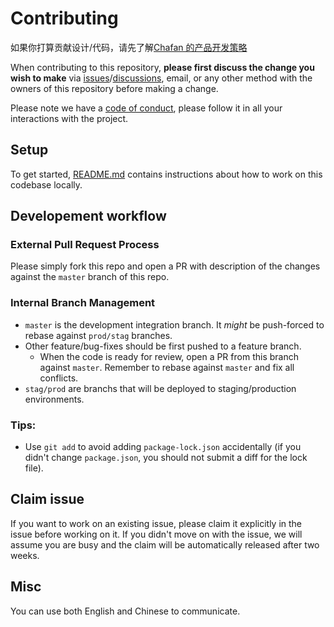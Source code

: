 # Contributing

如果你打算贡献设计/代码，请先了解[Chafan 的产品开发策略](https://github.com/chafan-dev/roadmap/blob/main/docs/development_strategy.md)

When contributing to this repository, **please first discuss the change you wish to make** via
[issues](https://github.com/chafan-dev/frontend/issues)/[discussions](https://github.com/chafan-dev/frontend/discussions),
email, or any other method with the owners of this repository before making a change.

Please note we have a [code of conduct](CODE_OF_CONDUCT.md), please follow it in all your interactions with the project.

## Setup

To get started, [README.md](README.md) contains instructions about how to work on this codebase locally.

## Developement workflow

### External Pull Request Process

Please simply fork this repo and open a PR with description of the changes against the `master` branch of this repo.

### Internal Branch Management

- `master` is the development integration branch. It *might* be push-forced to rebase against `prod/stag` branches.
- Other feature/bug-fixes should be first pushed to a feature branch.
  - When the code is ready for review, open a PR from this branch against `master`. Remember to rebase against `master` and fix all conflicts.
- `stag/prod` are branchs that will be deployed to staging/production environments.

### Tips:

* Use `git add` to avoid adding `package-lock.json` accidentally (if you didn't change `package.json`, you should not submit a diff for the lock file).

## Claim issue

If you want to work on an existing issue, please claim it explicitly in the issue before working on it.
If you didn't move on with the issue, we will assume you are busy and the claim will be automatically released after two weeks.

## Misc

You can use both English and Chinese to communicate.
